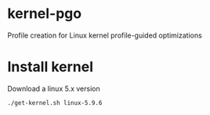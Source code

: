 # kernel-pgo
Profile creation for Linux kernel profile-guided optimizations

# Install kernel
Download a linux 5.x version
```
./get-kernel.sh linux-5.9.6
```
